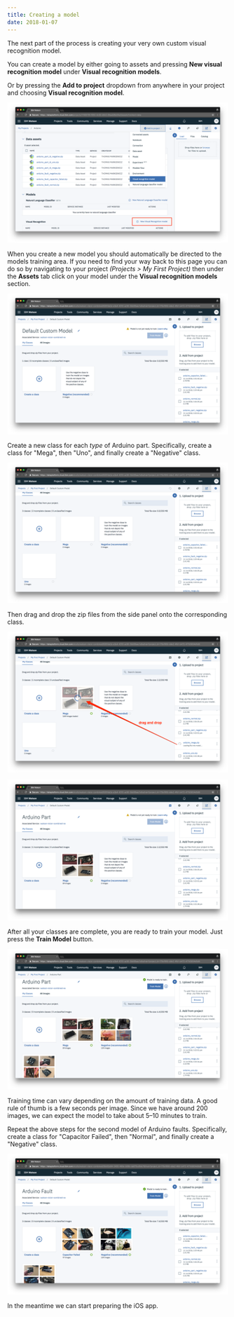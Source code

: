 ```yaml
---
title: Creating a model
date: 2018-01-07
---
```

The next part of the process is creating your very own custom visual recognition model.

You can create a model by either going to assets and pressing **New visual recognition model** under **Visual recognition models**.

Or by pressing the **Add to project** dropdown from anywhere in your project and choosing **Visual recognition model**.

![](../images/data_assets_add_model.png)

When you create a new model you should automatically be directed to the models training area.  If you need to find your way back to this page you can do so by navigating to your project *(Projects > My First Project)* then under the **Assets** tab click on your model under the **Visual recognition models** section.

![](../images/add_assets_screen.png)

Create a new class for each *type* of Arduino part. Specifically, create a class for "Mega", then "Uno", and finally create a "Negative" class.

![](../images/add_assets_screen_empty_classes.png)

Then drag and drop the zip files from the side panel onto the corresponding class.

![](../images/add_images_to_class.png)

![](../images/images_added_to_class.png)

After all your classes are complete, you are ready to train your model. Just press the **Train Model** button.

![](../images/train_model_part.png)

Training time can vary depending on the amount of training data. A good rule of thumb is a few seconds per image. Since we have around 200 images, we can expect the model to take about 5–10 minutes to train.

Repeat the above steps for the second model of Arduino faults. Specifically, create a class for "Capacitor Failed", then "Normal", and finally create a "Negative" class.

![](../images/train_model_fault.png)

In the meantime we can start preparing the iOS app.
